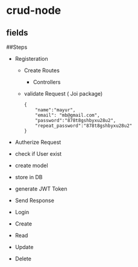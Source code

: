 # crud-node

## fields

##Steps

- Registeration

  - Create Routes
    - Controllers
  - validate Request ( Joi package)

    ```
    {
        "name":"mayur",
        "email": "mb@gmail.com",
        "password":"878t8gshbyxu28u2",
        "repeat_password":"878t8gshbyxu28u2"
    }
    ```

- Autherize Request
- check if User exist
- create model
- store in DB
- generate JWT Token
- Send Response
- Login
- Create
- Read
- Update
- Delete
